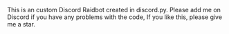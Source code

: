 This is an custom Discord Raidbot created in discord.py.
Please add me on Discord if you have any problems with the code,
If you like this, please give me a star.
